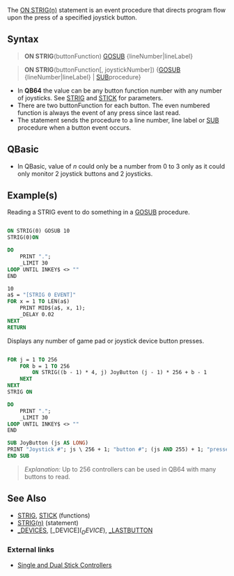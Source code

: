 The [ON STRIG(n)](ON-STRIG(n)) statement is an event procedure that directs program flow upon the press of a specified joystick button.

## Syntax

>  **ON STRIG**(buttonFunction) [GOSUB](GOSUB) {lineNumber|lineLabel}

>  **ON STRIG**(buttonFunction[, joystickNumber]) {[GOSUB](GOSUB) {lineNumber|lineLabel} | [SUB](SUB)procedure}

* In **QB64** the value can be any button function number with any number of joysticks. See [STRIG](STRIG) and [STICK](STICK) for parameters.
* There are two buttonFunction for each button. The even numbered function is always the event of any press since last read.
* The statement sends the procedure to a line number, line label or [SUB](SUB) procedure when a button event occurs.

## QBasic

* In QBasic, value of *n* could only be a number from 0 to 3 only as it could only monitor 2 joystick buttons and 2 joysticks.

## Example(s)

Reading a STRIG event to do something in a [GOSUB](GOSUB) procedure.

```vb

ON STRIG(0) GOSUB 10
STRIG(0)ON

DO
    PRINT ".";
    _LIMIT 30
LOOP UNTIL INKEY$ <> ""
END

10
a$ = "[STRIG 0 EVENT]"
FOR x = 1 TO LEN(a$)
    PRINT MID$(a$, x, 1);
    _DELAY 0.02
NEXT
RETURN 

```

Displays any number of game pad or joystick device button presses.

```vb

FOR j = 1 TO 256
    FOR b = 1 TO 256
        ON STRIG((b - 1) * 4, j) JoyButton (j - 1) * 256 + b - 1
    NEXT
NEXT
STRIG ON

DO
    PRINT ".";
    _LIMIT 30
LOOP UNTIL INKEY$ <> ""
END

SUB JoyButton (js AS LONG)
PRINT "Joystick #"; js \ 256 + 1; "button #"; (js AND 255) + 1; "pressed!"
END SUB 

```

> *Explanation:* Up to 256 controllers can be used in QB64 with many buttons to read.

## See Also

* [STRIG](STRIG), [STICK](STICK) (functions)
* [STRIG(n)](STRIG(n)) (statement)
* [_DEVICES](_DEVICES), [_DEVICE$](_DEVICE$), [_LASTBUTTON](_LASTBUTTON)

### External links

* [Single and Dual Stick Controllers](http://en.wikipedia.org/wiki/Analog_stick)
